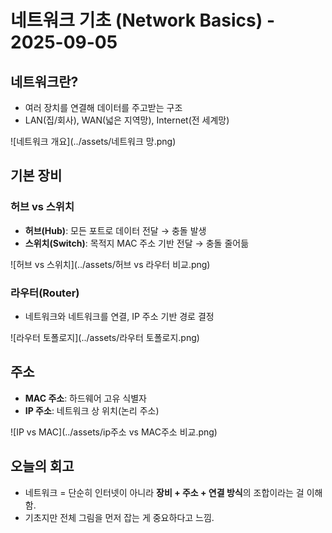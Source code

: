 # 네트워크 기초 (Network Basics) - 2025-09-05

## 네트워크란?
- 여러 장치를 연결해 데이터를 주고받는 구조
- LAN(집/회사), WAN(넓은 지역망), Internet(전 세계망)

![네트워크 개요](../assets/네트워크 망.png)

## 기본 장비
### 허브 vs 스위치
- **허브(Hub)**: 모든 포트로 데이터 전달 → 충돌 발생
- **스위치(Switch)**: 목적지 MAC 주소 기반 전달 → 충돌 줄어듦

![허브 vs 스위치](../assets/허브 vs 라우터 비교.png)

### 라우터(Router)
- 네트워크와 네트워크를 연결, IP 주소 기반 경로 결정

![라우터 토폴로지](../assets/라우터 토폴로지.png)

## 주소
- **MAC 주소**: 하드웨어 고유 식별자
- **IP 주소**: 네트워크 상 위치(논리 주소)

![IP vs MAC](../assets/ip주소 vs MAC주소 비교.png)

## 오늘의 회고
- 네트워크 = 단순히 인터넷이 아니라 **장비 + 주소 + 연결 방식**의 조합이라는 걸 이해함.
- 기초지만 전체 그림을 먼저 잡는 게 중요하다고 느낌.
